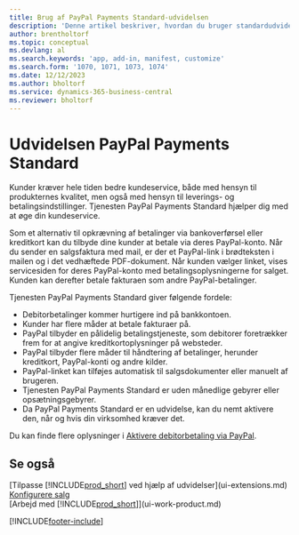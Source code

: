 ```yaml
---
title: Brug af PayPal Payments Standard-udvidelsen
description: 'Denne artikel beskriver, hvordan du bruger standardudvidelsen til at gøre det muligt for kunder at foretage betalinger med PayPal.'
author: brentholtorf
ms.topic: conceptual
ms.devlang: al
ms.search.keywords: 'app, add-in, manifest, customize'
ms.search.form: '1070, 1071, 1073, 1074'
ms.date: 12/12/2023
ms.author: bholtorf
ms.service: dynamics-365-business-central
ms.reviewer: bholtorf
---
```

# Udvidelsen PayPal Payments Standard

Kunder kræver hele tiden bedre kundeservice, både med hensyn til produkternes kvalitet, men også med hensyn til leverings- og betalingsindstillinger. Tjenesten PayPal Payments Standard hjælper dig med at øge din kundeservice.

Som et alternativ til opkrævning af betalinger via bankoverførsel eller kreditkort kan du tilbyde dine kunder at betale via deres PayPal-konto. Når du sender en salgsfaktura med mail, er der et PayPal-link i brødteksten i mailen og i det vedhæftede PDF-dokument. Når kunden vælger linket, vises servicesiden for deres PayPal-konto med betalingsoplysningerne for salget. Kunden kan derefter betale fakturaen som andre PayPal-betalinger.

Tjenesten PayPal Payments Standard giver følgende fordele:

* Debitorbetalinger kommer hurtigere ind på bankkontoen.
* Kunder har flere måder at betale fakturaer på.
* PayPal tilbyder en pålidelig betalingstjeneste, som debitorer foretrækker frem for at angive kreditkortoplysninger på websteder.
* PayPal tilbyder flere måder til håndtering af betalinger, herunder kreditkort, PayPal-konti og andre kilder.
* PayPal-linket kan tilføjes automatisk til salgsdokumenter eller manuelt af brugeren.
* Tjenesten PayPal Payments Standard er uden månedlige gebyrer eller opsætningsgebyrer.
* Da PayPal Payments Standard er en udvidelse, kan du nemt aktivere den, når og hvis din virksomhed kræver det.  

Du kan finde flere oplysninger i [Aktivere debitorbetaling via PayPal](sales-how-enable-payment-service-extensions.md).

## Se også

[Tilpasse [!INCLUDE[prod_short](includes/prod_short.md)] ved hjælp af udvidelser](ui-extensions.md)  
[Konfigurere salg](sales-setup-sales.md)  
[Arbejd med [!INCLUDE[prod_short](includes/prod_short.md)]](ui-work-product.md)  

[!INCLUDE[footer-include](includes/footer-banner.md)]
